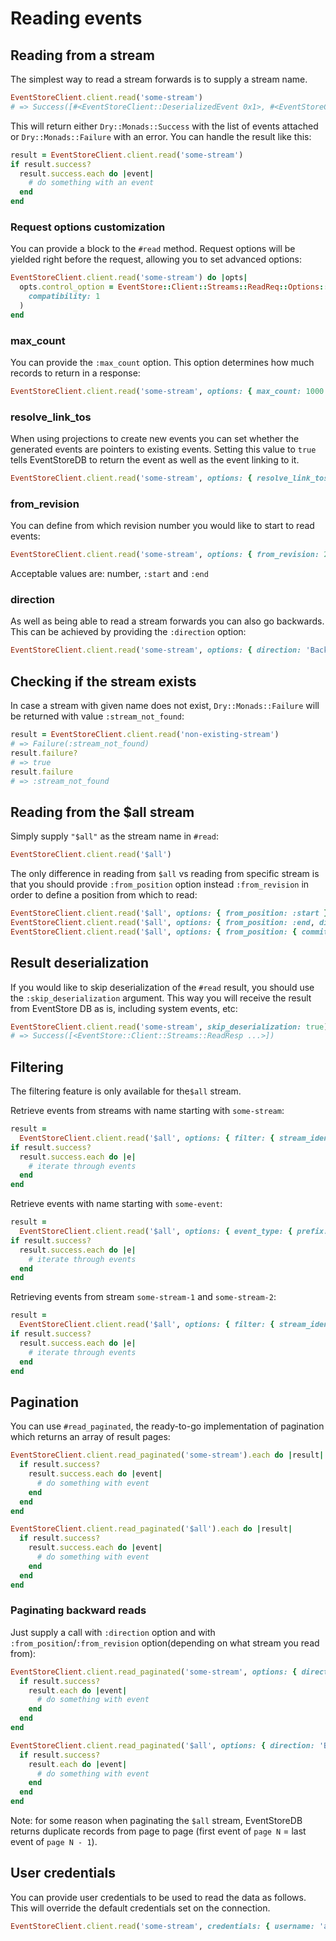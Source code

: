 # Reading events

## Reading from a stream

The simplest way to read a stream forwards is to supply a stream name.

```ruby
EventStoreClient.client.read('some-stream')
# => Success([#<EventStoreClient::DeserializedEvent 0x1>, #<EventStoreClient::DeserializedEvent 0x1>])
```

This will return either `Dry::Monads::Success` with the list of events attached or `Dry::Monads::Failure` with an error. You can handle the result like this:

```ruby
result = EventStoreClient.client.read('some-stream')
if result.success?
  result.success.each do |event|
    # do something with an event
  end
end
```

### Request options customization

You can provide a block to the `#read` method. Request options will be yielded right before the request, allowing you to set advanced options:

```ruby
EventStoreClient.client.read('some-stream') do |opts|
  opts.control_option = EventStore::Client::Streams::ReadReq::Options::ControlOption.new(
    compatibility: 1
  )
end
```

### max_count

You can provide the `:max_count` option. This option determines how much records to return in a response:

```ruby
EventStoreClient.client.read('some-stream', options: { max_count: 1000 })
```

### resolve_link_tos

When using projections to create new events you can set whether the generated events are pointers to existing events. Setting this value to `true` tells EventStoreDB to return the event as well as the event linking to it.

```ruby
EventStoreClient.client.read('some-stream', options: { resolve_link_tos: true })
```

### from_revision

You can define from which revision number you would like to start to read events:

```ruby
EventStoreClient.client.read('some-stream', options: { from_revision: 2 })
```

Acceptable values are: number, `:start` and `:end`

### direction

As well as being able to read a stream forwards you can also go backwards. This can be achieved by providing the `:direction` option:

```ruby
EventStoreClient.client.read('some-stream', options: { direction: 'Backwards', from_revision: :end })
```

## Checking if the stream exists

In case a stream with given name does not exist, `Dry::Monads::Failure` will be returned with value `:stream_not_found`:

```ruby
result = EventStoreClient.client.read('non-existing-stream')
# => Failure(:stream_not_found)
result.failure?
# => true
result.failure
# => :stream_not_found
```

## Reading from the $all stream

Simply supply `"$all"` as the stream name in `#read`:

```ruby
EventStoreClient.client.read('$all')
```

The only difference in reading from `$all` vs reading from specific stream is that you should provide `:from_position` option instead `:from_revision` in order to define a position from which to read:

```ruby
EventStoreClient.client.read('$all', options: { from_position: :start })
EventStoreClient.client.read('$all', options: { from_position: :end, direction: 'Backwards' })
EventStoreClient.client.read('$all', options: { from_position: { commit_position: 9023, prepare_position: 9023 } })
```

## Result deserialization

If you would like to skip deserialization of the `#read` result, you should use the `:skip_deserialization` argument. This way you will receive the result from EventStore DB as is, including system events, etc:

```ruby
EventStoreClient.client.read('some-stream', skip_deserialization: true)
# => Success([<EventStore::Client::Streams::ReadResp ...>])
```

## Filtering

The filtering feature is only available for the`$all` stream.

Retrieve events from streams with name starting with `some-stream`:

```ruby
result =
  EventStoreClient.client.read('$all', options: { filter: { stream_identifier: { prefix: ['some-stream'] } } })
if result.success?
  result.success.each do |e|
    # iterate through events
  end
end
```

Retrieve events with name starting with `some-event`:

```ruby
result =
  EventStoreClient.client.read('$all', options: { event_type: { prefix: ['some-event'] } })
if result.success?
  result.success.each do |e|
    # iterate through events
  end
end
```

Retrieving events from stream `some-stream-1` and `some-stream-2`:

```ruby
result =
  EventStoreClient.client.read('$all', options: { filter: { stream_identifier: { prefix: ['some-stream-1', 'some-stream-2'] } } })
if result.success?
  result.success.each do |e|
    # iterate through events
  end
end
```

## Pagination

You can use `#read_paginated`, the ready-to-go implementation of pagination which returns an array of result pages:

```ruby
EventStoreClient.client.read_paginated('some-stream').each do |result|
  if result.success?
    result.success.each do |event|
      # do something with event
    end
  end
end

EventStoreClient.client.read_paginated('$all').each do |result|
  if result.success?
    result.success.each do |event|
      # do something with event
    end
  end
end
```



### Paginating backward reads

Just supply a call with `:direction` option and with `:from_position`/`:from_revision` option(depending on what stream you read from):

```ruby
EventStoreClient.client.read_paginated('some-stream', options: { direction: 'Backwards', from_revision: :end }).each do |result|
  if result.success?
    result.each do |event|
      # do something with event
    end
  end
end

EventStoreClient.client.read_paginated('$all', options: { direction: 'Backwards', from_position: :end }).each do |result|
  if result.success?
    result.each do |event|
      # do something with event
    end
  end
end
```

Note: for some reason when paginating the `$all` stream, EventStoreDB returns duplicate records from page to page (first event of `page N` = last event of `page N - 1`).
## User credentials

You can provide user credentials to be used to read the data as follows. This will override the default credentials set on the connection.

```ruby
EventStoreClient.client.read('some-stream', credentials: { username: 'admin', password: 'changeit' })
```
